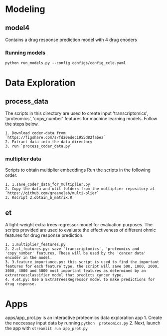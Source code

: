 # Modeling
## model4
Contains a drug response prediction model with 4 drug enoders

### Running models
`python run_models.py --config configs/config_ccle.yaml`


# Data Exploration

## process_data
The scripts in this directory are used to create input 'transcriptomics', 'proteomics', 'copy_number' features for machine learning models.
Follow the steps below.

    1. Download coder-data from `https://figshare.com/s/fd20edec1955d82fabea`
    2. Extract data into the data directory
    3. run `process_coder_data.py`


### multiplier data
Scripts to obtain multiplier embeddings
Run the scripts in the following order.

    1. 1.save_coder_data_for_multiplier.py
    2. Copy the data and util folders from the multiplier repository at `https://github.com/greenelab/multi-plier`
    3. Rscript 2.obtain_b_matrix.R


## et
A light-weight extra trees regressor model for evaluation purposes. The scripts provided are used to evaluate the effectiveness of different ohmic features for drug response prediction.

    1. 1.multiplier_features.py
    2. 2.cl_features.py: save 'transcriptomics', 'proteomics and 'copy_number' features. These will be used by the 'cancer data' encoder in the model.
    3. 3.feature_importance.py: this script is used to find the important features for each feature type. the script will save 500, 1000, 2000, 3000, 4000 and 5000 most important features as determined by an extratreesclassifier model that predicts cancer type.
    4. 4.et.py: Use a ExtraTreesRegressor model to make predictions for drug response.


# Apps
apps/app_prot.py is an interactive proteomics data exploration app
    1. Create the neccessay input data by running `python  proteomics.py`
    2. Next, launch the app with `streamlit run app_prot.py`